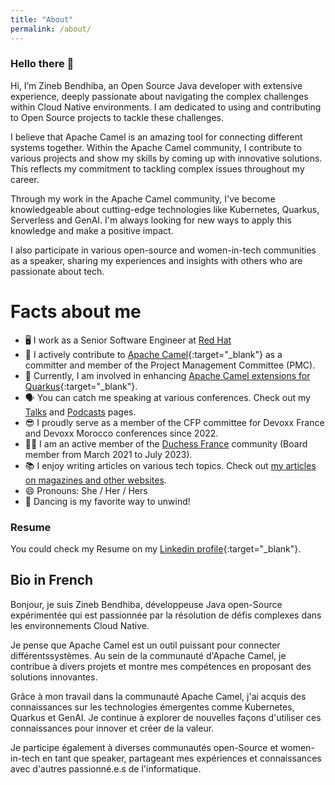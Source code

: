 ```yaml
---
title: "About"
permalink: /about/
---
```


### Hello there 👋
Hi, I’m Zineb Bendhiba, an Open Source Java developer with extensive experience, deeply passionate about navigating the complex challenges within Cloud Native environments.  I am dedicated to using and contributing to Open Source projects to tackle these challenges.

I believe that Apache Camel is an amazing tool for connecting different systems together. Within the Apache Camel community, I contribute to various projects and show my skills by coming up with innovative solutions. This reflects my commitment to tackling complex issues throughout my career.

Through my work in the Apache Camel community, I've become knowledgeable about cutting-edge technologies like Kubernetes, Quarkus, Serverless and GenAI. I'm always looking for new ways to apply this knowledge and make a positive impact.

I also participate in various open-source and women-in-tech communities as a speaker, sharing my experiences and insights with others who are passionate about tech.

# Facts about me
- 🖥 I work as a Senior Software Engineer at [Red Hat](https://www.redhat.com/)
- 🐪 I actively contribute to [Apache Camel](https://camel.apache.org/){:target="_blank"} as a committer and member of the Project Management Committee (PMC).
- 🔭 Currently, I am involved in enhancing [Apache Camel extensions for Quarkus](https://camel.apache.org/camel-quarkus){:target="_blank"}.
- 🗣 You can catch me speaking at various conferences. Check out my [Talks](/conf) and [Podcasts](/podcast) pages. 
- 😎 I proudly serve as a member of the CFP committee for Devoxx France and Devoxx Morocco conferences since 2022.
- 👯‍♀️ I am an active member of the [Duchess France](https://www.duchess-france.fr/) community (Board member from March 2021 to July 2023).
- 📚 I enjoy writing articles on various tech topics. Check out [my articles on magazines and other websites](/publications).
- 😄 Pronouns: She / Her / Hers
- 💃 Dancing is my favorite way to unwind!

### Resume
You could check my Resume on my [Linkedin profile](https://www.linkedin.com/in/zbendhiba/){:target="_blank"}.

## Bio in French
Bonjour, je suis Zineb Bendhiba, développeuse Java open-Source expérimentée qui est passionnée par la résolution de défis complexes dans
les environnements Cloud Native.

Je pense que Apache Camel est un outil puissant pour connecter différentssystèmes. Au sein de la communauté d'Apache Camel, je contribue à divers projets et montre mes compétences en proposant des solutions innovantes.

Grâce à mon travail dans la communauté Apache Camel, j'ai acquis des connaissances sur les technologies émergentes comme Kubernetes, Quarkus et
GenAI. Je continue à explorer de nouvelles façons d'utiliser ces connaissances pour innover et créer de la valeur.

Je participe également à diverses communautés open-Source et women-in-tech en tant que speaker, partageant mes expériences et connaissances avec
d'autres passionné.e.s de l'informatique.
